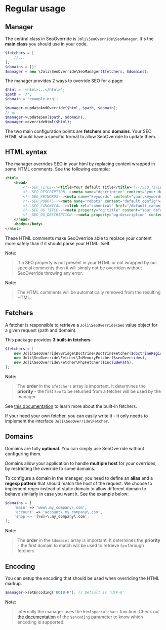 # Regular usage

## Manager

The central class in SeoOverride is `Joli\SeoOverride\SeoManager`. It's the
**main class** you should use in your code.

```php
$fetchers = [
    //...
];
$domains = [];
$manager = new \Joli\SeoOverride\SeoManager($fetchers, $domains);
```

The manager provides 2 ways to override SEO for a page:

```php
$html = '<html>...</html>';
$path = '/';
$domain = 'example.org';

$manager->updateAndOverride($html, $path, $domain);
// or
$manager->updateSeo($path, $domain);
$manager->overrideHtml($html);
```

The two main configuration points are **fetchers** and **domains**.
Your SEO HTML should have a specific format to allow SeoOverride to update
them.

## HTML syntax

The manager overrides SEO in your html by replacing content wrapped in some
HTML comments. See the following example:

```html
<html>
    <head>
        <!--SEO_TITLE--><title>Your default title</title><!--/SEO_TITLE-->
        <!--SEO_DESCRIPTION--><meta name="description" content="your default description"><!--/SEO_DESCRIPTION-->
        <!--SEO_KEYWORDS--><meta name="keywords" content="your,keywords"><!--/SEO_KEYWORDS-->
        <!--SEO_ROBOTS--><meta name="robots" content="default_config"><!--/SEO_ROBOTS-->
        <!--SEO_CANONICAL--><link rel="canonical" href="/default_canonical_url"><!--/SEO_CANONICAL-->
        <!--SEO_OG_TITLE--><meta property="og:title" content="Your default og:title"><!--/SEO_OG_TITLE-->
        <!--SEO_OG_DESCRIPTION--><meta property="og:description" content="Your default og:description"><!--/SEO_OG_DESCRIPTION-->
    </head>
    <body></body>
</html>
```

These HTML comments make SeoOverride able to replace your content more safely
than if it should parse your HTML itself.

Note:
> If a SEO property is not present in your HTML or not wrapped by our special
> comments then it will simply not be overriden without SeoOverride throwing
> any error.

Note:
> The HTML comments will be automatically removed from the resulting HTML.

## Fetchers

A fetcher is responsible to retrieve a `Joli\SeoOverride\Seo` value object for
a given request (path and domain).

This package provides **3 built-in fetchers**:

```php
$fetchers = [
    new Joli\SeoOverride\Bridge\Doctrine\DoctrineFetcher($doctrineRegistry),
    new Joli\SeoOverride\Fetcher\InMemoryFetcher($seoOverrides),
    new Joli\SeoOverride\Fetcher\PhpFetcher($includePath),
];
```

Note:
> The **order** in the `$fetchers` array is important. It determines the
> **priority** - the first `Seo` to be returned from a fetcher will be used by
> the manager.

See [this documentation](available-fetchers.md) to learn more about the built-in
fetchers.

If your need your own fetcher, you can easily write it - it only needs to
implement the interface `Joli\SeoOverride\Fetcher`.

## Domains

Domains are fully **optional**. You can simply use SeoOverride without
configuring them.

Domains allow your application to handle **multiple host** for your overrides,
by restricting the override to some domains.

To configure a domain in the manager, you need to define an **alias** and a
**regexp pattern** that should match the host of the request. We choose to
implement regex instead of static domain to allow different domain to behave
similarly in case you want it. See the example below:
 
```php
$domains = [
    'main' => 'www\.my_company\.com',
    'account' => 'account\.my_company\.com',
    'shop => '[\w]+\.my_company\.com',
];
 ```

Note:
> The **order** in the `$domains` array is important. It determines the
> **priority** - the first domain to match will be used to retrieve `Seo`
> through fetchers.

## Encoding

You can setup the encoding that should be used when overriding the HTML markup.

```php
$manager->setEncoding('KOI8-R'); // Default is 'UTF-8'
 ```

Note:
> Internally the manager uses the `htmlspecialchars` function. Check out
> [the documentation](http://php.net/manual/en/function.htmlspecialchars.php#refsect1-function.htmlspecialchars-parameters)
> of the `$encoding` parameter to know which encoding is supported.
